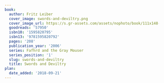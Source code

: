 ```yaml
---
book:
  author: Fritz Leiber
  cover_image: swords-and-deviltry.png
  cover_image_url: https://s.gr-assets.com/assets/nophoto/book/111x148-bcc042a9c91a29c1d680899eff700a03.png
  goodreads: '57950'
  isbn10: '1595820795'
  isbn13: '9781595820792'
  pages: '208'
  publication_year: '2006'
  series: Fafhrd and the Gray Mouser
  series_position: '1'
  slug: swords-and-deviltry
  title: Swords and Deviltry
plan:
  date_added: '2018-09-21'
---
```

